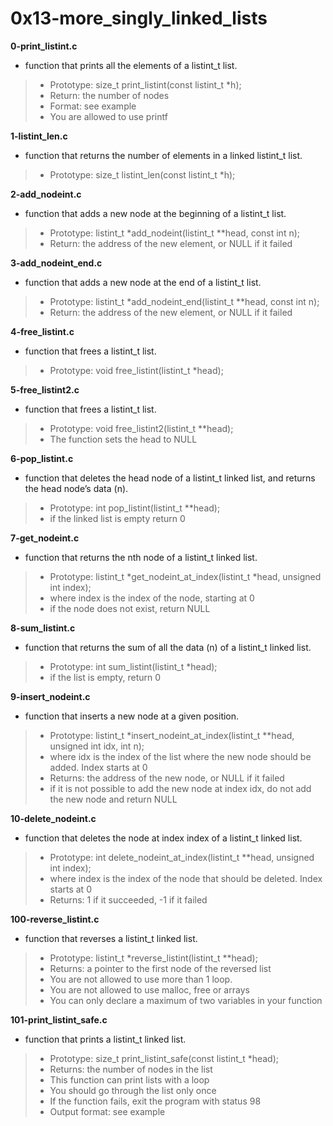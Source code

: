 # 0x13-more_singly_linked_lists

**0-print_listint.c**
* function that prints all the elements of a listint_t list.

> * Prototype: size_t print_listint(const listint_t *h);
> * Return: the number of nodes
> * Format: see example
> * You are allowed to use printf

**1-listint_len.c**
* function that returns the number of elements in a linked listint_t list.

> * Prototype: size_t listint_len(const listint_t *h);

**2-add_nodeint.c**
* function that adds a new node at the beginning of a listint_t list.

> * Prototype: listint_t *add_nodeint(listint_t **head, const int n);
> * Return: the address of the new element, or NULL if it failed

**3-add_nodeint_end.c**
* function that adds a new node at the end of a listint_t list.

> * Prototype: listint_t *add_nodeint_end(listint_t **head, const int n);
> * Return: the address of the new element, or NULL if it failed

**4-free_listint.c**
* function that frees a listint_t list.

> * Prototype: void free_listint(listint_t *head);

**5-free_listint2.c**
* function that frees a listint_t list.

> * Prototype: void free_listint2(listint_t **head);
> * The function sets the head to NULL

**6-pop_listint.c**
* function that deletes the head node of a listint_t linked list, and returns the head node’s data (n).

> * Prototype: int pop_listint(listint_t **head);
> * if the linked list is empty return 0

**7-get_nodeint.c**
* function that returns the nth node of a listint_t linked list.

> * Prototype: listint_t *get_nodeint_at_index(listint_t *head, unsigned int index);
> * where index is the index of the node, starting at 0
> * if the node does not exist, return NULL

**8-sum_listint.c**
* function that returns the sum of all the data (n) of a listint_t linked list.

> * Prototype: int sum_listint(listint_t *head);
> * if the list is empty, return 0

**9-insert_nodeint.c**
* function that inserts a new node at a given position.

> * Prototype: listint_t *insert_nodeint_at_index(listint_t **head, unsigned int idx, int n);
> * where idx is the index of the list where the new node should be added. Index starts at 0
> * Returns: the address of the new node, or NULL if it failed
> * if it is not possible to add the new node at index idx, do not add the new node and return NULL

**10-delete_nodeint.c**
* function that deletes the node at index index of a listint_t linked list.

> * Prototype: int delete_nodeint_at_index(listint_t **head, unsigned int index);
> * where index is the index of the node that should be deleted. Index starts at 0
> * Returns: 1 if it succeeded, -1 if it failed

**100-reverse_listint.c**
* function that reverses a listint_t linked list.

> * Prototype: listint_t *reverse_listint(listint_t **head);
> * Returns: a pointer to the first node of the reversed list
> * You are not allowed to use more than 1 loop.
> * You are not allowed to use malloc, free or arrays
> * You can only declare a maximum of two variables in your function

**101-print_listint_safe.c**
* function that prints a listint_t linked list.

> * Prototype: size_t print_listint_safe(const listint_t *head);
> * Returns: the number of nodes in the list
> * This function can print lists with a loop
> * You should go through the list only once
> * If the function fails, exit the program with status 98
> * Output format: see example